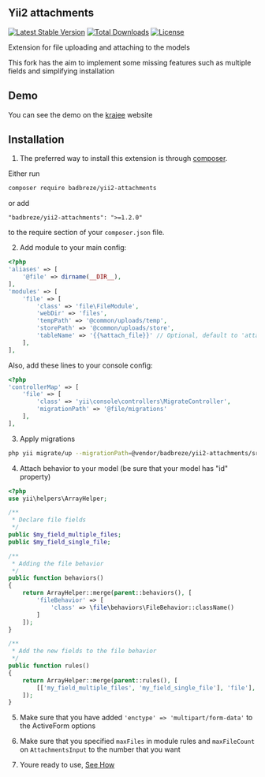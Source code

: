 Yii2 attachments
----------------

[![Latest Stable Version](https://poser.pugx.org/badbreze/yii2-attachments/v/stable)](https://packagist.org/packages/badbreze/yii2-attachments)
[![Total Downloads](https://poser.pugx.org/badbreze/yii2-attachments/downloads)](https://packagist.org/packages/badbreze/yii2-attachments)
[![License](https://poser.pugx.org/badbreze/yii2-attachments/license)](https://packagist.org/packages/badbreze/yii2-attachments)

Extension for file uploading and attaching to the models

This fork has the aim to implement some missing features such as multiple fields and simplifying installation

Demo
----
You can see the demo on the [krajee](http://plugins.krajee.com/file-input/demo) website

Installation
------------

1. The preferred way to install this extension is through [composer](http://getcomposer.org/download/).

Either run

```bash
composer require badbreze/yii2-attachments
```

or add

```
"badbreze/yii2-attachments": ">=1.2.0"
```

to the require section of your `composer.json` file.

2.  Add module to your main config:
	
```php
<?php
'aliases' => [
    '@file' => dirname(__DIR__),
],
'modules' => [
    'file' => [
        'class' => 'file\FileModule',
        'webDir' => 'files',
        'tempPath' => '@common/uploads/temp',
        'storePath' => '@common/uploads/store',
        'tableName' => '{{%attach_file}}' // Optional, default to 'attach_file'
    ],
],
```

Also, add these lines to your console config:
	
```php
<?php
'controllerMap' => [
    'file' => [
        'class' => 'yii\console\controllers\MigrateController',
        'migrationPath' => '@file/migrations'
    ],
],
```

3. Apply migrations

```bash
php yii migrate/up --migrationPath=@vendor/badbreze/yii2-attachments/src/migrations
```

4. Attach behavior to your model (be sure that your model has "id" property)
	
```php
<?php
use yii\helpers\ArrayHelper;

/**
 * Declare file fields
 */
public $my_field_multiple_files;
public $my_field_single_file;

/**
 * Adding the file behavior
 */
public function behaviors()
{
    return ArrayHelper::merge(parent::behaviors(), [
        'fileBehavior' => [
            'class' => \file\behaviors\FileBehavior::className()
        ]
    ]);
}

/**
 * Add the new fields to the file behavior
 */
public function rules()
{
    return ArrayHelper::merge(parent::rules(), [
        [['my_field_multiple_files', 'my_field_single_file'], 'file'],
    ]);
}
```
	
5. Make sure that you have added `'enctype' => 'multipart/form-data'` to the ActiveForm options
	
6. Make sure that you specified `maxFiles` in module rules and `maxFileCount` on `AttachmentsInput` to the number that you want

7. Youre ready to use, [See How](https://badbreze.github.io/yii2-attachments/docs/)

